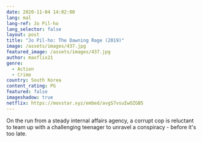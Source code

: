 ```yaml
---
date: 2020-11-04 14:02:00
lang: mal
lang-ref: Jo Pil-ho
lang_selector: false
layout: post
title: "Jo Pil-ho: The Dawning Rage (2019)"
image: /assets/images/437.jpg
featured_image: /assets/images/437.jpg
author: maxflix21
genre:
  - Action
  - Crime
country: South Korea
content_rating: PG
featured: false
imageshadow: true
netflix: https://movstar.xyz/embed/avgS7vsuIwOZGB5
---
```

On the run from a steady internal affairs agency, a corrupt cop is reluctant to team up with a challenging teenager to unravel a conspiracy - before it's too late.